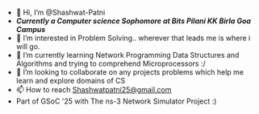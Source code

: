 - 👋 Hi, I’m @Shashwat-Patni
- **_Currently a Computer science Sophomore at Bits Pilani KK Birla Goa Campus_**
- 👀 I’m interested in Problem Solving.. wherever that leads me is where i will go.
- 🌱 I’m currently learning Network Programming Data Structures and Algorithms and trying to comprehend Microprocessors :/
- 💞️ I’m looking to collaborate on any projects problems which help me learn and explore domains of CS
- 📫 How to reach Shashwatpatni25@gmail.com
- Part of GSoC '25 with The ns-3 Network Simulator Project :)
<!---
Shashwat-Patni/Shashwat-Patni is a ✨ special ✨ repository because its `README.md` (this file) appears on your GitHub profile.
You can click the Preview link to take a look at your changes.
--->
